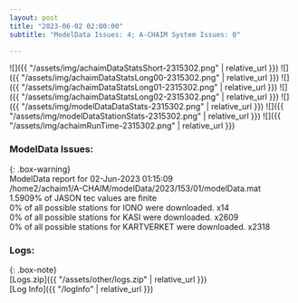 ```yaml
---
layout: post
title: "2023-06-02 02:00:00"
subtitle: "ModelData Issues: 4; A-CHAIM System Issues: 0"

---
```


![]({{ "/assets/img/achaimDataStatsShort-2315302.png" | relative_url }})
![]({{ "/assets/img/achaimDataStatsLong00-2315302.png" | relative_url }})
![]({{ "/assets/img/achaimDataStatsLong01-2315302.png" | relative_url }})
![]({{ "/assets/img/achaimDataStatsLong02-2315302.png" | relative_url }})
![]({{ "/assets/img/modelDataDataStats-2315302.png" | relative_url }})
![]({{ "/assets/img/modelDataStationStats-2315302.png" | relative_url }})
![]({{ "/assets/img/achaimRunTime-2315302.png" | relative_url }})


### ModelData Issues:  
  
{: .box-warning}  
 ModelData report for 02-Jun-2023 01:15:09   
 /home2/achaim1/A-CHAIM/modelData/2023/153/01/modelData.mat   
 1.5909% of JASON tec values are finite   
 0% of all possible stations for IONO were downloaded. x14   
 0% of all possible stations for KASI were downloaded. x2609   
 0% of all possible stations for KARTVERKET were downloaded. x2318   
  


### Logs:  
  
{: .box-note}  
[Logs.zip]({{ "/assets/other/logs.zip" | relative_url }})  
[Log Info]({{ "/logInfo" | relative_url }})  
